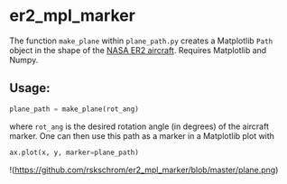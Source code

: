 # er2_mpl_marker

The function `make_plane` within `plane_path.py` creates a Matplotlib `Path` object in the shape of the [NASA ER2 aircraft](https://www.nasa.gov/centers/armstrong/aircraft/ER-2/index.html). Requires Matplotlib and Numpy.

## Usage:

```python
plane_path = make_plane(rot_ang)
```

where `rot_ang` is the desired rotation angle (in degrees) of the aircraft marker. One can then use this path as a marker in a Matplotlib plot with

```python
ax.plot(x, y, marker=plane_path)
```

!(https://github.com/rskschrom/er2_mpl_marker/blob/master/plane.png)
